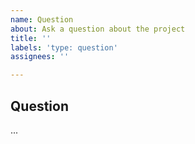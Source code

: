 ```yaml
---
name: Question
about: Ask a question about the project
title: ''
labels: 'type: question'
assignees: ''

---
```


## Question
...
